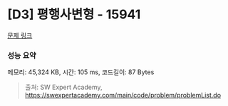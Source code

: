 # [D3] 평행사변형 - 15941 

[문제 링크](https://swexpertacademy.com/main/code/problem/problemDetail.do?contestProbId=AYVgOZEKOpcDFAQK) 

### 성능 요약

메모리: 45,324 KB, 시간: 105 ms, 코드길이: 87 Bytes



> 출처: SW Expert Academy, https://swexpertacademy.com/main/code/problem/problemList.do